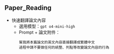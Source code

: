## Paper_Reading
- 快速翻譯論文內容
  - 選用模型：`gpt o4-mini-high`
  - Prompt + 論文附件：
    ``` Plaintext
    幫我將本篇論文的英文內容直接翻譯成繁體中文
    過程中請不要做任何的統整、列點等改變論文內容的行為
    ```
    
